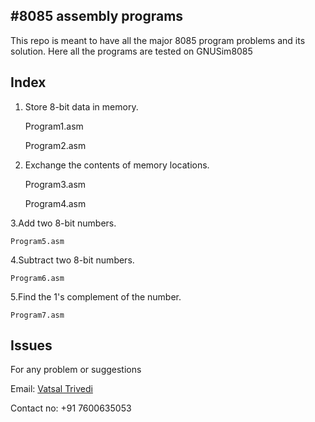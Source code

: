 #8085 assembly programs
------------------------
This repo is meant to have all the major 8085 program problems and its solution.
Here all the programs are tested on GNUSim8085 


Index
-----------


1. Store 8-bit data in memory.

	Program1.asm
	
	
	Program2.asm


2. Exchange the contents of memory locations.

	Program3.asm
	
	
	Program4.asm

3.Add two 8-bit numbers.	

	Program5.asm

4.Subtract two 8-bit numbers.

	Program6.asm

5.Find the 1's complement of the number.

	Program7.asm



Issues
-------------
For any problem or suggestions

Email: [Vatsal Trivedi](trivedivatsal005@gmail.com)

Contact no: +91 7600635053
